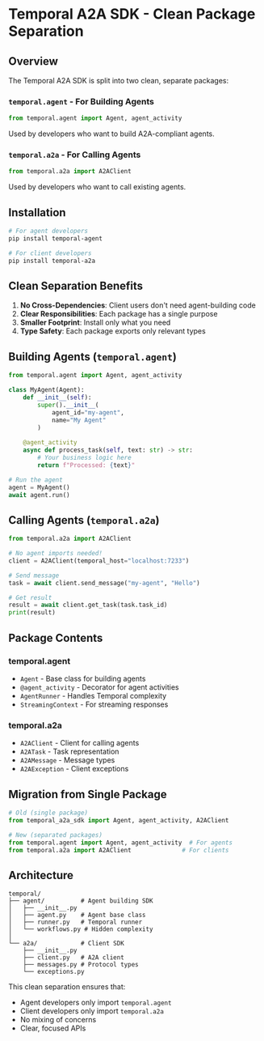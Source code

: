 # Temporal A2A SDK - Clean Package Separation

## Overview

The Temporal A2A SDK is split into two clean, separate packages:

### `temporal.agent` - For Building Agents
```python
from temporal.agent import Agent, agent_activity
```
Used by developers who want to build A2A-compliant agents.

### `temporal.a2a` - For Calling Agents  
```python
from temporal.a2a import A2AClient
```
Used by developers who want to call existing agents.

## Installation

```bash
# For agent developers
pip install temporal-agent

# For client developers  
pip install temporal-a2a
```

## Clean Separation Benefits

1. **No Cross-Dependencies**: Client users don't need agent-building code
2. **Clear Responsibilities**: Each package has a single purpose
3. **Smaller Footprint**: Install only what you need
4. **Type Safety**: Each package exports only relevant types

## Building Agents (`temporal.agent`)

```python
from temporal.agent import Agent, agent_activity

class MyAgent(Agent):
    def __init__(self):
        super().__init__(
            agent_id="my-agent",
            name="My Agent"
        )
    
    @agent_activity
    async def process_task(self, text: str) -> str:
        # Your business logic here
        return f"Processed: {text}"

# Run the agent
agent = MyAgent()
await agent.run()
```

## Calling Agents (`temporal.a2a`)

```python
from temporal.a2a import A2AClient

# No agent imports needed!
client = A2AClient(temporal_host="localhost:7233")

# Send message
task = await client.send_message("my-agent", "Hello")

# Get result
result = await client.get_task(task.task_id)
print(result)
```

## Package Contents

### temporal.agent
- `Agent` - Base class for building agents
- `@agent_activity` - Decorator for agent activities
- `AgentRunner` - Handles Temporal complexity
- `StreamingContext` - For streaming responses

### temporal.a2a  
- `A2AClient` - Client for calling agents
- `A2ATask` - Task representation
- `A2AMessage` - Message types
- `A2AException` - Client exceptions

## Migration from Single Package

```python
# Old (single package)
from temporal_a2a_sdk import Agent, agent_activity, A2AClient

# New (separated packages)
from temporal.agent import Agent, agent_activity  # For agents
from temporal.a2a import A2AClient              # For clients
```

## Architecture

```
temporal/
├── agent/          # Agent building SDK
│   ├── __init__.py
│   ├── agent.py    # Agent base class
│   ├── runner.py   # Temporal runner
│   └── workflows.py # Hidden complexity
│
└── a2a/            # Client SDK
    ├── __init__.py
    ├── client.py   # A2A client
    ├── messages.py # Protocol types
    └── exceptions.py
```

This clean separation ensures that:
- Agent developers only import `temporal.agent`
- Client developers only import `temporal.a2a`
- No mixing of concerns
- Clear, focused APIs